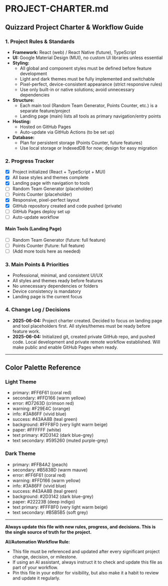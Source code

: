 # PROJECT-CHARTER.md

## Quizzard Project Charter & Workflow Guide

### 1. Project Rules & Standards

- **Framework:** React (web) / React Native (future), TypeScript
- **UI:** Google Material Design (MUI), no custom UI libraries unless essential
- **Styling:**
  - All global and component styles must be defined before feature development
  - Light and dark themes must be fully implemented and switchable
  - Pixel-perfect, device-consistent appearance (strict responsive rules)
  - Use only built-in or native solutions; avoid unnecessary dependencies
- **Structure:**
  - Each main tool (Random Team Generator, Points Counter, etc.) is a separate feature/project
  - Landing page (main) lists all tools as primary navigation/entry points
- **Hosting:**
  - Hosted on GitHub Pages
  - Auto-update via GitHub Actions (to be set up)
- **Database:**
  - Plan for persistent storage (Points Counter, future features)
  - Use local storage or IndexedDB for now; design for easy migration

### 2. Progress Tracker

- [x] Project initialized (React + TypeScript + MUI)
- [x] All base styles and themes complete
- [x] Landing page with navigation to tools
- [ ] Random Team Generator (placeholder)
- [ ] Points Counter (placeholder)
- [x] Responsive, pixel-perfect layout
- [x] GitHub repository created and code pushed (private)
- [ ] GitHub Pages deploy set up
- [ ] Auto-update workflow

#### **Main Tools (Landing Page)**

- [ ] Random Team Generator (future: full feature)
- [ ] Points Counter (future: full feature)
- [ ] (Add more tools here as needed)

### 3. Main Points & Priorities

- Professional, minimal, and consistent UI/UX
- All styles and themes ready before features
- No unnecessary dependencies or folders
- Device consistency is mandatory
- Landing page is the current focus

### 4. Change Log / Decisions

- **2025-06-04:** Project charter created. Decided to focus on landing page and tool placeholders first. All styles/themes must be ready before feature work.
- **2025-06-04:** Initialized git, created private GitHub repo, and pushed code. Local development and private remote workflow established. Will make public and enable GitHub Pages when ready.

---

## Color Palette Reference

### Light Theme

- primary: #FF6F61 (coral red)
- secondary: #FFD166 (warm yellow)
- error: #D7263D (crimson red)
- warning: #F29E4C (orange)
- info: #3A86FF (vivid blue)
- success: #43AA8B (teal green)
- background: #FFF8F0 (very light warm beige)
- paper: #FFFFFF (white)
- text primary: #2D3142 (dark blue-grey)
- text secondary: #595260 (muted purple-grey)

### Dark Theme

- primary: #FFB4A2 (peach)
- secondary: #B5838D (warm mauve)
- error: #FF6F61 (coral red)
- warning: #FFD166 (warm yellow)
- info: #3A86FF (vivid blue)
- success: #43AA8B (teal green)
- background: #2D3142 (dark blue-grey)
- paper: #22223B (deep indigo)
- text primary: #FFF8F0 (very light warm beige)
- text secondary: #B5B5B5 (soft grey)

---

**Always update this file with new rules, progress, and decisions. This is the single source of truth for the project.**

**AI/Automation Workflow Rule:**

- This file must be referenced and updated after every significant project change, decision, or milestone.
- If using an AI assistant, always instruct it to check and update this file as part of your workflow.
- Pin this file in your editor for visibility, but also make it a habit to review and update it regularly.
